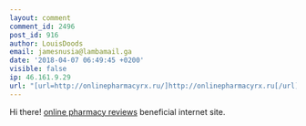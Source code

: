 ```yaml
---
layout: comment
comment_id: 2496
post_id: 916
author: LouisDoods
email: jamesnusia@lambamail.ga
date: '2018-04-07 06:49:45 +0200'
visible: false
ip: 46.161.9.29
url: "[url=http://onlinepharmacyrx.ru/]http://onlinepharmacyrx.ru[/url]"
---
```

Hi there! <a href=http://onlinepharmacyrx.ru/#no-prescription-required-pharmacy-usa>online pharmacy reviews</a> beneficial internet site.
